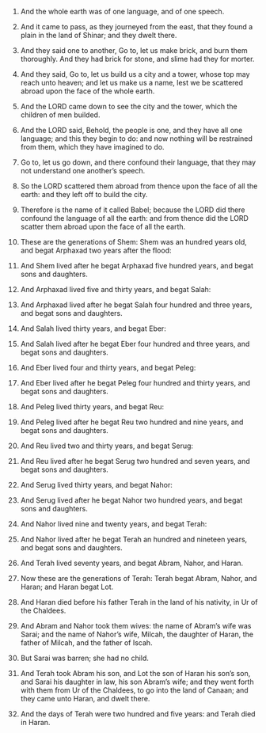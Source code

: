1. And the whole earth was of one language, and of one speech.

2. And it came to pass, as they journeyed from the east, that they
found a plain in the land of Shinar; and they dwelt there.

3. And they said one to another, Go to, let us make brick, and burn
them thoroughly. And they had brick for stone, and slime had they for
morter.

4. And they said, Go to, let us build us a city and a tower, whose
top may reach unto heaven; and let us make us a name, lest we be
scattered abroad upon the face of the whole earth.

5. And the LORD came down to see the city and the tower, which the
children of men builded.

6. And the LORD said, Behold, the people is one, and they have all
one language; and this they begin to do: and now nothing will be
restrained from them, which they have imagined to do.

7. Go to, let us go down, and there confound their language, that
they may not understand one another’s speech.

8. So the LORD scattered them abroad from thence upon the face of
all the earth: and they left off to build the city.

9. Therefore is the name of it called Babel; because the LORD did
there confound the language of all the earth: and from thence did the
LORD scatter them abroad upon the face of all the earth.

10. These are the generations of Shem: Shem was an hundred years
old, and begat Arphaxad two years after the flood:

11. And Shem
lived after he begat Arphaxad five hundred years, and begat sons and
daughters.

12. And Arphaxad lived five and thirty years, and begat Salah:

13. And Arphaxad lived after he begat Salah four hundred and three years,
and begat sons and daughters.

14. And Salah lived thirty years, and begat Eber:

15. And Salah
lived after he begat Eber four hundred and three years, and begat sons
and daughters.

16. And Eber lived four and thirty years, and begat Peleg:

17. And
Eber lived after he begat Peleg four hundred and thirty years, and
begat sons and daughters.

18. And Peleg lived thirty years, and begat Reu:

19. And Peleg
lived after he begat Reu two hundred and nine years, and begat sons
and daughters.

20. And Reu lived two and thirty years, and begat Serug:

21. And
Reu lived after he begat Serug two hundred and seven years, and begat
sons and daughters.

22. And Serug lived thirty years, and begat Nahor:

23. And Serug
lived after he begat Nahor two hundred years, and begat sons and
daughters.

24. And Nahor lived nine and twenty years, and begat Terah:

25. And Nahor lived after he begat Terah an hundred and nineteen years,
and begat sons and daughters.

26. And Terah lived seventy years, and begat Abram, Nahor, and
Haran.

27. Now these are the generations of Terah: Terah begat Abram,
Nahor, and Haran; and Haran begat Lot.

28. And Haran died before his father Terah in the land of his
nativity, in Ur of the Chaldees.

29. And Abram and Nahor took them wives: the name of Abram’s wife
was Sarai; and the name of Nahor’s wife, Milcah, the daughter of
Haran, the father of Milcah, and the father of Iscah.

30. But Sarai was barren; she had no child.

31. And Terah took Abram his son, and Lot the son of Haran his son’s
son, and Sarai his daughter in law, his son Abram’s wife; and they
went forth with them from Ur of the Chaldees, to go into the land of
Canaan; and they came unto Haran, and dwelt there.

32. And the days of Terah were two hundred and five years: and Terah
died in Haran.